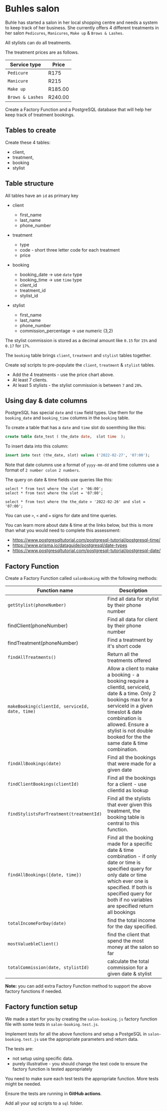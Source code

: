 # Buhles salon

Buhle has started a salon in her local shopping centre and needs a system to keep track of her business. She currently offers 4 different treatments in her salon `Pedicures`, `Manicures`, `Make up` & `Brows & Lashes`.

All stylists can do all treatments.

The treatment prices are as follows.

Service type   | Price  
-------------  | ------
`Pedicure`      |  R175 
`Manicure` 	    |  R215
`Make up ` 	     |  R185.00 
`Brows & Lashes` | 	 R240.00

Create a Factory Function and a PostgreSQL database that will help her keep track of treatment bookings.

## Tables to create

Create these 4 tables: 

* client, 
* treatment, 
* booking 
* stylist 

## Table structure

All tables have an `id` as primary key

* client 
   - first_name
   - last_name
   - phone_number

* treatment 
    - type
    - code - short three letter code for each treatment
    - price

* booking  
    - booking_date  -> use `date` type
    - booking_time  -> use `time` type
    - client_id 
    - treatment_id    
    - stylist_id

* stylist 
    - first_name
    - last_name
    - phone_number
    - commission_percentage -> use numeric (3,2)


The stylist commission is stored as a decimal amount like `0.15` for `15%` and `0.17` for `17%`.

The `booking` table brings `client`, `treatment` and `stylist` tables together.

Create sql scripts to pre-populate the `client`, `treatment` & `stylist` tables. 

* Add the 4 treatments - use the price chart above.
* At least 7 clients.
* At least 5 stylists - the stylist commission is between `7` and `20%`.

## Using day & date columns

PostgreSQL has special `date` and `time` field types. Use them for the `booking_date` and `booking_time` columns in the `booking` table.

To create a table that has a `date` and `time` slot do soemthing like this:

```sql
create table date_test ( the_date date,  slot time  );
```

To insert data into this column:

```sql
insert into test (the_date, slot) values ('2022-02-27', '07:00');
```

Note that date columns use a format of `yyyy-mm-dd` and time columns use a format of `2 number colon 2 numbers`.

The query on date & time fields use queries like this:

```
select * from test where the slot > '06:00';
select * from test where the slot = '07:00';
```

```
select * from test where the the_date > '2022-02-26' and slot = '07:00';
```

You can use `>`, `<` and `=` signs for date and time queries.

You can learn more about date & time at the links below, but this is more than what you would need to complete this assessment:

* https://www.postgresqltutorial.com/postgresql-tutorial/postgresql-time/
* https://www.prisma.io/dataguide/postgresql/date-types
* https://www.postgresqltutorial.com/postgresql-tutorial/postgresql-date/

## Factory Function

Create a Factory Function called `salonBooking` with the following methods:

Function name            | Description   
------------------------ | ---------------
`getStylist(phoneNumber)` 		 | Find all data for stylist by their phone number  
findClient(phoneNumber) | Find all data for client by their phone number
findTreatment(phoneNumber) | Find a treatment by it's short code
`findAllTreatments()` 		     |  Return all the treatments offered
`makeBooking(clientId, serviceId, date, time)` |  Allow a client to make a booking - a booking require a clientId, serviceId, date & a time. Only 2 bookings max for a serviceId in a given timeslot & date combination is allowed. Ensure a stylist is not double booked for the the same date & time combination.
`findAllBookings(date)` |  Find all the bookings that were made for a given date
`findClientBookings(clientId)`  |  Find all the bookings for a client - use clientId as lookup
`findStylistsForTreatment(treatmentId)` | Find all the stylists that ever given this treatment, the booking table is central to this function. 
`findAllBookings({date, time})` |   Find all the booking made for a specific date & time combination - if only date or time is specified query for only date or time which ever one is specified. If both is specified query for both if no variables are specified return all bookings
`totalIncomeForDay(date)` | find the total income for the day specified.
`mostValuebleClient()` | find the client that spend the most money at the salon so far
`totalCommission(date, stylistId)`| calculate the total commission for a given date & stylist

**Note:** you can add extra Factory Function method to support the above factory functions if needed.

## Factory function setup

We made a start for you by creating the `salon-booking.js` factory function file with some tests in `salon-booking.test.js`.

Implement tests for all the above functions and setup a PostgeSQL in `salon-booking.test.js` use the appropriate parameters and return data. 

The tests are: 

* not setup using specific data. 
* purely illustrative - you should change the test code to ensure the factory function is tested appropriately

You need to make sure each test tests the appropriate function. More tests might be needed.

Ensure the tests are running in **GitHub actions**.

Add all your sql scripts to a `sql` folder.

